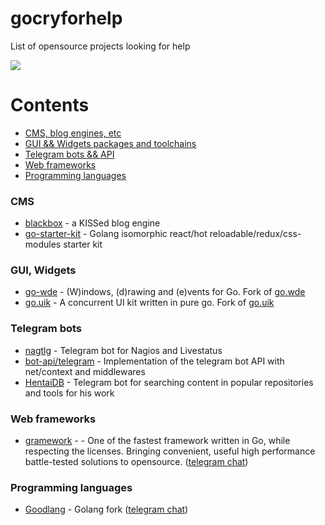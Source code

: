 # gocryforhelp
List of opensource projects looking for help

![](https://raw.githubusercontent.com/ninedraft/gocryforhelp/master/GCFH.png)

# Contents
  - [CMS, blog engines, etc](#cms)
  - [GUI && Widgets packages and toolchains](#gui-widgets)
  - [Telegram bots && API](#telegram-bots)
  - [Web frameworks](#web-frameworks)
  - [Programming languages](#programming-languages)


### CMS

* [blackbox](https://github.com/ninedraft/blackbox) - a KISSed blog engine
* [go-starter-kit](https://github.com/olebedev/go-starter-kit) - Golang isomorphic react/hot reloadable/redux/css-modules starter kit


### GUI, Widgets

* [go-wde](https://github.com/kirillDanshin/go-wde) - (W)indows, (d)rawing and (e)vents for Go. Fork of [go.wde](https://github.com/skelterjohn/go.wde)
* [go.uik](https://github.com/kirillDanshin/go.uik) - A concurrent UI kit written in pure go. Fork of [go.uik](https://github.com/skelterjohn/go.uik)

### Telegram bots
* [nagtlg](https://github.com/diphost/nagtlg/) - Telegram bot for Nagios and Livestatus 
* [bot-api/telegram](https://github.com/bot-api/telegram/) - Implementation of the telegram bot API with net/context and middlewares
* [HentaiDB](https://github.com/HentaiDB/) - Telegram bot for searching content in popular repositories and tools for his work

### Web frameworks
* [gramework](https://github.com/gramework/gramework) - - One of the fastest framework written in Go, while respecting the licenses. Bringing convenient, useful high performance battle-tested solutions to opensource. ([telegram chat](https://t.me/gramework))

### Programming languages
* [Goodlang](https://github.com/goodlang/good) - Golang fork ([telegram chat](https://telegram.me/goodlang))
